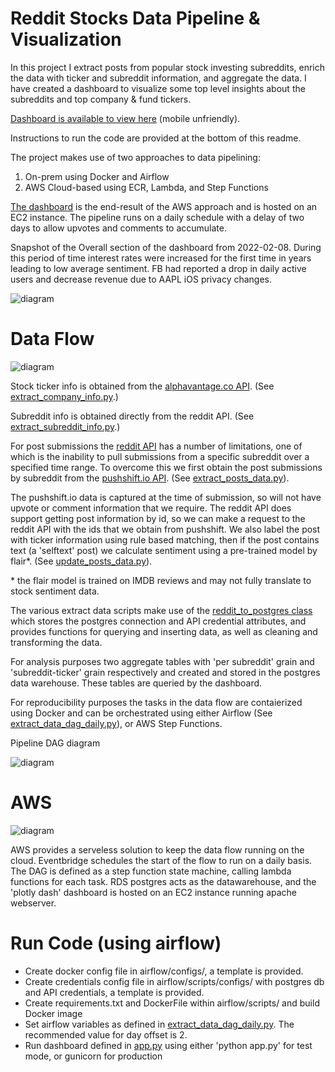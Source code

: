 # Reddit Stocks Data Pipeline & Visualization
In this project I extract posts from popular stock investing subreddits, enrich the data with ticker and subreddit information, and aggregate the data. I have created a dashboard to visualize some top level insights about the subreddits and top company & fund tickers.

[Dashboard is available to view here](https://www.wouhoo.net/stocks/) (mobile unfriendly).

Instructions to run the code are provided at the bottom of this readme.

The project makes use of two approaches to data pipelining:
1) On-prem using Docker and Airflow
2) AWS Cloud-based using ECR, Lambda, and Step Functions 

[The dashboard](https://www.wouhoo.net/stocks/) is the end-result of the AWS approach and is hosted on an EC2 instance. The pipeline runs on a daily schedule with a delay of two days to allow upvotes and comments to accumulate.  

Snapshot of the Overall section of the dashboard from 2022-02-08. During this period of time interest rates were increased for the first time in years leading to low average sentiment. FB had reported a drop in daily active users and decrease revenue due to AAPL iOS privacy changes.

![diagram](https://wouhoo-public.s3.us-east-2.amazonaws.com/reddit_dashboard.png)


# Data Flow
![diagram](https://wouhoo-public.s3.us-east-2.amazonaws.com/Reddit+pipeline+ETL.svg)

Stock ticker info is obtained from the [alphavantage.co API](www.alphavantage.co). (See [extract_company_info.py](https://github.com/tcwou/reddit-e2e-pipeline/blob/main/airflow/scripts/extract_company_info.py).)

Subreddit info is obtained directly from the reddit API. (See [extract_subreddit_info.py](https://github.com/tcwou/reddit-e2e-pipeline/blob/main/airflow/scripts/extract_subreddit_info.py).)

For post submissions the [reddit API](https://www.reddit.com/dev/api/) has a number of limitations, one of which is the inability to pull submissions from a specific subreddit over a specified time range. To overcome this we first obtain the post submissions by subreddit from the [pushshift.io API](https://pushshift.io/api-parameters/). (See [extract_posts_data.py](https://github.com/tcwou/reddit-e2e-pipeline/blob/main/airflow/scripts/extract_posts_data.py)).

The pushshift.io data is captured at the time of submission, so will not have upvote or comment information that we require. The reddit API does support getting post information by id, so we can make a request to the reddit API with the ids that we obtain from pushshift. We also label the post with ticker information using rule based matching, then if the post contains text (a 'selftext' post) we calculate sentiment using a pre-trained model by flair*. (See [update_posts_data.py](https://github.com/tcwou/reddit-e2e-pipeline/blob/main/airflow/scripts/update_posts_data.py)).

  \* the flair model is trained on IMDB reviews and may not fully translate to stock sentiment data.

The various extract data scripts make use of the [reddit_to_postgres class](https://github.com/tcwou/reddit-e2e-pipeline/blob/main/airflow/scripts/reddit_to_postgres.py) which stores the postgres connection and API credential attributes, and provides functions for querying and inserting data, as well as cleaning and transforming the data. 

For analysis purposes two aggregate tables with 'per subreddit' grain and 'subreddit-ticker' grain respectively and created and stored in the postgres data warehouse. These tables are queried by the dashboard.

For reproducibility purposes the tasks in the data flow are contaierized using Docker and can be orchestrated using either Airflow (See [extract_data_dag_daily.py](https://github.com/tcwou/reddit-e2e-pipeline/blob/main/airflow/dags/extract_data_dag_daily.py)), or AWS Step Functions.

Pipeline DAG diagram

![diagram](https://wouhoo-public.s3.us-east-2.amazonaws.com/reddit_dag.PNG)

# AWS

![diagram](https://wouhoo-public.s3.us-east-2.amazonaws.com/AWS.svg)

AWS provides a serveless solution to keep the data flow running on the cloud. Eventbridge schedules the start of the flow to run on a daily basis. The DAG is defined as a step function state machine, calling lambda functions for each task. RDS postgres acts as the datawarehouse, and the 'plotly dash' dashboard is hosted on an EC2 instance running apache webserver.

# Run Code (using airflow)

* Create docker config file in airflow/configs/, a template is provided.
* Create credentials config file in airflow/scripts/configs/ with postgres db and API credentials, a template is provided.
* Create requirements.txt and DockerFile within airflow/scripts/ and build Docker image
* Set airflow variables as defined in [extract_data_dag_daily.py](https://github.com/tcwou/reddit-e2e-pipeline/blob/main/airflow/dags/extract_data_dag_daily.py). The recommended value for day offset is 2.
* Run dashboard defined in [app.py](https://github.com/tcwou/reddit-e2e-pipeline/blob/main/flask/app.py) using either 'python app.py' for test mode, or gunicorn for production

